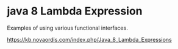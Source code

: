 # java 8 Lambda Expression


Examples of using various functional interfaces.

https://kb.novaordis.com/index.php/Java_8_Lambda_Expressions

